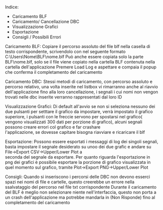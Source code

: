 Indice:
  - Caricamento BLF
  - Caricamento/ Cancellazione DBC
  - Visualizzazione Grafici
  - Esportazione
  - Consigli / Possibili Errori

Caricamento BLF: Copiare il percorso assoluto del file blf nella casella di testo corrispondente, scrivendolo con nel seguente formato
                 C:\\Users\\Nome\\BLF\\nome.blf
                 Può anche essere copiata solo la parte BLF\\nome.blf, solo se il file viene copiato nella cartella BLF contenuta nella cartella dell'applicazione
                 Premere Load Log e aspettare e compaia il popup che conferma il completamento del caricamento
                 
Caricamento DBC: Stessi metodi di caricamento, con percorso assoluto e percorso relativo, una volta inserite nel listbox vi rimarranno anche al riavvio dell'applicazione fino
                 alla loro cancellazione, i segnali i cui nomi non vengon trovati nelle dbc inserite verranno rappresentati dal loro ID

Visualizzazione Grafici: Di default all'avvio se non si seleziona nessuno dei due pulsanti per setttare il grafico da impostare, verrà impostato il grafico superiore, i pulsanti con le freccie
                         servono per spostarsi nel grafico( vengono visualizzati 300 dati per porzione di grafico), alcuni segnali possono creare errori col grafico e far crashare     
                         l'applicazione, se dovesse capitare bisogna riavviare e ricaricare il blf
                         
Esportazione: Possono essere esportati i messaggi di log dei singoli segnali, basta impostare il segnale desiderato su unoo dei due grafic e andare su File->Export CSV->Upper/Lower Plot a     
              seconda del segnale da esportare.
              Per quanto riguarda l'esportazione in png dei grafici è possibile esportare la porzione di grafico visualizzata in quel momento sul grafico, 
              tramite Plot->Export PNG->Upper/Lower Plot

Consigli: Quando si inseriscono i percorsi delle DBC non devono esserci spazi nei nomi di file e cartelle, questo creerebbe un errore nella ssalvataggio del percorso nel file txt 
          corrispondente
          Durante il caricamento del BLF è meglio non selezionare niente nell'interfaccia, questo non porta a un crash dell'applicazione ma potrebbe mandarla in (Non Risponde) fino al 
          completamento del caricamento


